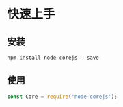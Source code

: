# 快速上手

## 安装

```shell
npm install node-corejs --save
```

## 使用

```javascript
const Core = require('node-corejs');
```
